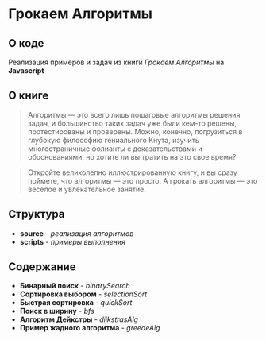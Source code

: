# Грокаем Алгоритмы

## О коде

Реализация примеров и задач из книги *Грокаем Алгоритмы* на **Javascript**

## О книге

> Алгоритмы — это всего лишь пошаговые алгоритмы решения задач, и большинство таких задач уже были кем-то решены, протестированы и проверены. Можно, конечно, погрузиться в глубокую философию гениального Кнута, изучить многостраничные фолианты с доказательствами и обоснованиями, но хотите ли вы тратить на это свое время?

>Откройте великолепно иллюстрированную книгу, и вы сразу поймете, что алгоритмы — это просто. А грокать алгоритмы — это веселое и увлекательное занятие.

## Структура

* **source** - *реализация алгоритмов*
* **scripts** - *примеры выполнения*

## Содержание

* **Бинарный поиск** - *binarySearch*
* **Сортировка выбором** - *selectionSort*
* **Быстрая сортировка** - *quickSort*
* **Поиск в ширину** - *bfs*
* **Алгоритм Дейкстры** - *dijkstrasAlg*
* **Пример жадного алгоритма** - *greedeAlg*

